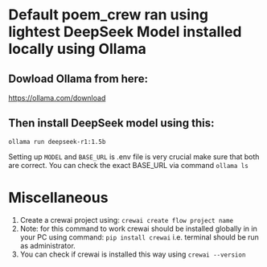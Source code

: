 # Default poem_crew ran using lightest DeepSeek Model installed locally using Ollama

## Dowload Ollama from here:
https://ollama.com/download

## Then install DeepSeek model using this:
`ollama run deepseek-r1:1.5b`

Setting up `MODEL` and `BASE_URL` is .env file is very crucial make sure that both are correct.
You can check the exact BASE_URL via command
`ollama ls`

# Miscellaneous
1. Create a crewai project using:
`crewai create flow project name`
2. Note: for this command to work crewai should be installed globally in in your PC using command:
`pip install crewai` i.e. terminal should be run as administrator.
3. You can check if crewai is installed this way using `crewai --version`

